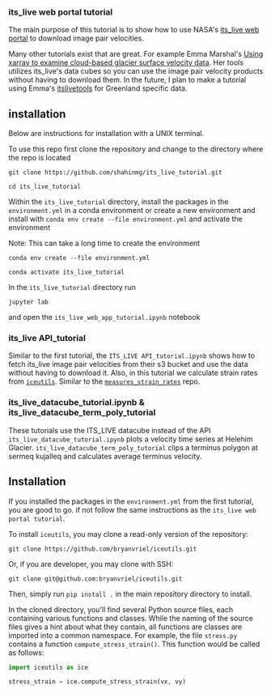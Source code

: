 ### its_live web portal tutorial
The main purpose of this tutorial is to show how to use NASA's
[its_live web portal](https://nsidc.org/apps/itslive/) to download image pair velocities. 

Many other tutorials exist that are great. For example Emma Marshal's [Using xarray to examine cloud-based glacier surface velocity data](https://e-marshall.github.io/itslive/intro.html). Her tools utilizes its_live's data cubes so you can use the image pair velocity products without having to download them. In the future, I plan to  make a tutorial using Emma's  [itslivetools](https://github.com/e-marshall/itslivetools) for Greenland specific data.

## installation
Below are instructions for installation with a UNIX terminal.

To use this repo first clone the repository and change to the directory where the repo is located
```
git clone https://github.com/shahinmg/its_live_tutorial.git

cd its_live_tutorial
```

Within the `its_live_tutorial` directory, install the packages in the `environment.yml` in a conda environment or create a new environment and install with `conda env create --file environment.yml` and activate the environment  

Note: This can take a long time to create the environment

```
conda env create --file environment.yml

conda activate its_live_tutorial
```

In the `its_live_tutorial` directory run

```
jupyter lab
```
and open the `its_live_web_app_tutorial.ipynb` notebook

### its_live  API_tutorial

Similar to the first tutorial, the `ITS_LIVE API_tutorial.ipynb` shows how to fetch its_live image pair velocities from their s3 bucket and use the data without having to download it. Also, in this tutorial we calculate strain rates from [`iceutils`](https://github.com/bryanvriel/iceutils). Similar to the [`measures_strain_rates`](https://github.com/shahinmg/measures_strain_rates) repo. 

### its_live_datacube_tutorial.ipynb & its_live_datacube_term_poly_tutorial

These tutorials use the ITS_LIVE datacube instead of the API
`its_live_datacube_tutorial.ipynb` plots a velocity time series at Helehim Glacier. 
`its_live_datacube_term_poly_tutorial` clips a terminus polygon at sermeq kujalleq and calculates average terminus velocity.

## Installation

If you installed the packages in the `environment.yml` from the first tutorial, you are good to go. if not follow the same instructions as the `its_live web portal tutorial`.

To install `iceutils`, you may clone a read-only version of the repository:

```
git clone https://github.com/bryanvriel/iceutils.git
```
Or, if you are developer, you may clone with SSH:

```
git clone git@github.com:bryanvriel/iceutils.git
```
Then, simply run `pip install .` in the main repository directory to install.

In the cloned directory, you'll find several Python source files, each containing various functions and classes. While the naming of the source files gives a hint about what they contain, all functions are classes are imported into a common namespace. For example, the file `stress.py` contains a function `compute_stress_strain()`. This function would be called as follows:

```python
import iceutils as ice

stress_strain = ice.compute_stress_strain(vx, vy)
```
